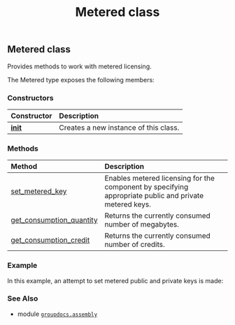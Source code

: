 ﻿---
title: Metered class
second_title: GroupDocs.Assembly for Python via .NET API References
description: 
type: docs
url: /python-net/groupdocs.assembly/metered/
is_root: false
weight: 70
---

## Metered class

Provides methods to work with metered licensing.



The Metered type exposes the following members:

### Constructors
| Constructor | Description |
| :- | :- |
| [__init__](/assembly/python-net/groupdocs.assembly/metered/__init__/#) | Creates a new instance of this class. |


### Methods
| Method | Description |
| :- | :- |
| [set_metered_key](/assembly/python-net/groupdocs.assembly/metered/set_metered_key/#str-str) | Enables metered licensing for the component by specifying appropriate public and private metered keys. |
| [get_consumption_quantity](/assembly/python-net/groupdocs.assembly/metered/get_consumption_quantity/#) | Returns the currently consumed number of megabytes. |
| [get_consumption_credit](/assembly/python-net/groupdocs.assembly/metered/get_consumption_credit/#) | Returns the currently consumed number of credits. |



### Example 


In this example, an attempt to set metered public and private keys is made:

### See Also
* module [`groupdocs.assembly`](..)
